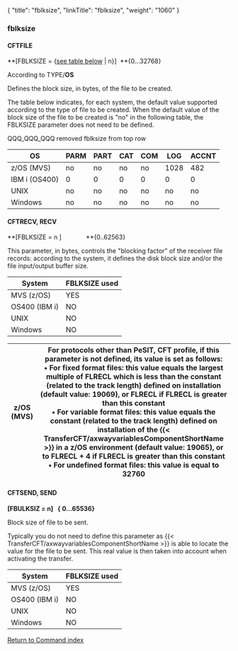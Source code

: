 {
    "title": "fblksize",
    "linkTitle": "fblksize",
    "weight": "1060"
}<span id="fblksize"></span>

### fblksize

<span id="fblksize_CFTFILE"></span>

#### CFTFILE

**\[FBLKSIZE = {<u>see
table below</u> | n}\]  **{0...32768}

According to TYPE/**OS**

Defines the block size, in bytes, of the file to be created.

The table below indicates, for each system, the default value supported
according to the type of file to be created. When the default
value of the block size of the file to be created is "no" in the following table, the
FBLKSIZE parameter does not need to be defined.

QQQ\_QQQ\_QQQ removed fblksize from top row


| OS  | PARM  | PART  | CAT  | COM  | LOG  | ACCNT  |
| --- | --- | --- | --- | --- | --- | --- |
|  z/OS (MVS) | no  | no  | no  | no  | 1028 | 482  |
| IBM i (OS400)  | 0  | 0  | 0  | 0  | 0  | 0  |
| UNIX  | no  | no  | no  | no  | no  | no  |
| Windows | no  | no  | no  | no  | no  | no  |


#### CFTRECV, RECV

**\[FBLKSIZE = n \]              **{0..62563}

This parameter, in bytes, controls the "blocking factor" of
the receiver file records: according to the system, it defines the disk
block size and/or the file input/output buffer size.


| System  | FBLKSIZE used  |
| --- | --- |
| MVS (z/OS) | YES  |
| OS400 (IBM i) | NO  |
| UNIX  | NO  |
| Windows | NO  |



| **z/OS (MVS)**  | For protocols other than PeSIT, CFT profile, if this parameter is not defined, its value is set as follows: <br/> • For fixed format files: this value equals the largest multiple of FLRECL which is less than the constant (related to the track length) defined on installation (default value: 19069), or FLRECL if FLRECL is greater than this constant<br/> • For variable format files: this value equals the constant (related to the track length) defined on installation of the {{< TransferCFT/axwayvariablesComponentShortName  >}} in a z/OS environment (default value: 19065), or to FLRECL + 4 if FLRECL is greater than this constant<br/> • For undefined format files: this value is equal to 32760 |
| --- | --- |


<span id="fblksize_CFTSEND"></span>

#### CFTSEND, SEND

****\[FBULKSIZ = n\]   {
0...65536}****

Block size of file to be sent.

Typically you do not need to define this parameter as {{< TransferCFT/axwayvariablesComponentShortName  >}} is
able to locate the value for the file to be sent. This real value is then
taken into account when activating the transfer.


| System  | FBLKSIZE used  |
| --- | --- |
| MVS (z/OS) | YES  |
| OS400 (IBM i) | NO  |
| UNIX  | NO  |
| Windows  | NO  |


[Return to Command index](../../)
